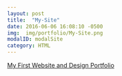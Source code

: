 ```yaml
---
layout: post
title:  "My-Site"
date: 2016-06-06 16:08:10 -0500
img:  img/portfolio/My-Site.png
modalID: modalSite
category: HTML
---
```

[My First Website and Design Portfolio](http://oecampbell.github.io/My-Site/)

